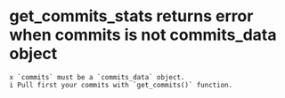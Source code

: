 # get_commits_stats returns error when commits is not commits_data object

    x `commits` must be a `commits_data` object.
    i Pull first your commits with `get_commits()` function.

